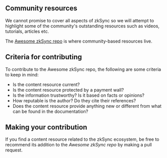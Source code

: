 ## Community resources

We cannot promise to cover all aspects of zkSync so we will attempt to highlight some of the community's outstanding resources such as videos, tutorials, articles etc.

The [Awesome zkSync repo](https://github.com/0xJuancito/awesome-zksync) is where community-based resources live.

<TocHeader />
<TOC class="table-of-contents" :include-level="[2,3]" />

## Criteria for contributing

To contribute to the Awesome zkSync repo, the following are some criteria to keep in mind:

- Is the content resource current?
- Is the content resource protected by a payment wall?
- Is the information trustworthy? Is it based on facts or opinions?
- How reputable is the author? Do they cite their references?
- Does the content resource provide anything new or different from what can be found in the documentation?

## Making your contribution

If you find a content resource related to the zkSync ecosystem, be free to recommend its addition to the _Awesome zkSync repo_ by making a pull request.
